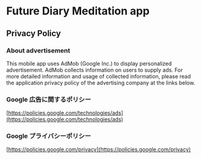 # Future Diary Meditation app

## Privacy Policy

### About advertisement
This mobile app uses AdMob (Google Inc.) to display personalized advertisement. AdMob collects information on users to supply ads. 
For more detailed information and usage of collected information, please read the application privacy policy of the advertising company at the links below.

### Google 広告に関するポリシー
[https://policies.google.com/technologies/ads](https://policies.google.com/technologies/ads)

### Google プライバシーポリシー
[https://policies.google.com/privacy](https://policies.google.com/privacy)